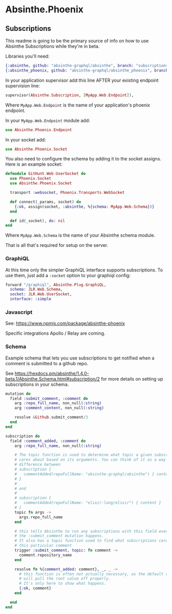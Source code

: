 # Absinthe.Phoenix

## Subscriptions

This readme is going to be the primary source of info on how to use Absinthe Subscriptions
while they're in beta.

Libraries you'll need:

```elixir
{:absinthe, github: "absinthe-graphql/absinthe", branch: "subscriptions"},
{:absinthe_phoenix, github: "absinthe-graphql/absinthe_phoenix", branch: "subscriptions"},
```

In your application supervisor add this line AFTER your existing endpoint supervision
line:

```elixir
supervisor(Absinthe.Subscription, [MyApp.Web.Endpoint]),
```

Where `MyApp.Web.Endpoint` is the name of your application's phoenix endpoint.

In your `MyApp.Web.Endpoint` module add:
```elixir
use Absinthe.Phoenix.Endpoint
```

In your socket add:

```elixir
use Absinthe.Phoenix.Socket
```

You also need to configure the schema by adding it to the socket assigns. Here
is an example socket:

```elixir
defmodule GitHunt.Web.UserSocket do
  use Phoenix.Socket
  use Absinthe.Phoenix.Socket

  transport :websocket, Phoenix.Transports.WebSocket

  def connect(_params, socket) do
    {:ok, assign(socket, :absinthe, %{schema: MyApp.Web.Schema})}
  end

  def id(_socket), do: nil
end
```

Where `MyApp.Web.Schema` is the name of your Absinthe schema module.

That is all that's required for setup on the server.

### GraphiQL

At this time only the simpler GraphiQL interface supports subscriptions. To use
them, just add a `:socket` option to your graphiql config:

```elixir
forward "/graphiql", Absinthe.Plug.GraphiQL,
  schema: JLR.Web.Schema,
  socket: JLR.Web.UserSocket,
  interface: :simple
```

### Javascript

See: https://www.npmjs.com/package/absinthe-phoenix

Specific integrations Apollo / Relay are coming.

### Schema

Example schema that lets you use subscriptions to get notified when a comment
is submitted to a github repo.

See https://hexdocs.pm/absinthe/1.4.0-beta.1/Absinthe.Schema.html#subscription/2
for more details on setting up subscriptions in your schema.

```elixir
mutation do
  field :submit_comment, :comment do
    arg :repo_full_name, non_null(:string)
    arg :comment_content, non_null(:string)

    resolve &Github.submit_comment/3
  end
end

subscription do
  field :comment_added, :comment do
    arg :repo_full_name, non_null(:string)

    # The topic function is used to determine what topic a given subscription
    # cares about based on its arguments. You can think of it as a way to tell the
    # difference between
    # subscription {
    #   commentAdded(repoFullName: "absinthe-graphql/absinthe") { content }
    # }
    #
    # and
    #
    # subscription {
    #   commentAdded(repoFullName: "elixir-lang/elixir") { content }
    # }
    topic fn args ->
      args.repo_full_name
    end

    # this tells Absinthe to run any subscriptions with this field every time
    # the :submit_comment mutation happens.
    # It also has a topic function used to find what subscriptions care about
    # this particular comment
    trigger :submit_comment, topic: fn comment ->
      comment.repository_name
    end

    resolve fn %{comment_added: comment}, _, _ ->
      # this function is often not actually necessary, as the default resolver
      # will pull the root value off properly.
      # It's only here to show what happens.
      {:ok, comment}
    end

  end
end
```
